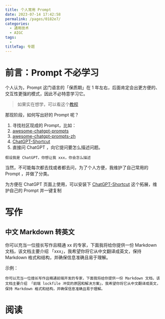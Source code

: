 ```yaml
---
title: 个人常用 Prompt
date: 2023-07-14 17:42:58
permalink: /pages/0182e7/
categories: 
  - 通用技术
  - AIGC
tags: 
  - 
titleTag: 专题
---
```


# 前言：Prompt 不必学习

个人认为，Prompt 这门语言的「保质期」在 1 年左右，后面肯定会出更方便的、交互性更强的模式，因此不必特意学习它。
> 如果实在想学，可以看这个[教程](https://learningprompt.wiki/)

那现阶段，如何写出好的 Prompt 呢？
1. 寻找社区现成的 Prompt，比如：
  1. [awesome-chatgpt-prompts](https://github.com/f/awesome-chatgpt-prompts)
  2. [awesome-chatgpt-prompts-zh](https://github.com/PlexPt/awesome-chatgpt-prompts-zh)
  3. [ChatGPT-Shortcut](https://github.com/rockbenben/ChatGPT-Shortcut)
2. 直接问 ChatGPT ，向它提问要怎么描述问题。
```
假设我是 ChatGPT，你想让我 xxx，你会怎么描述
```
当然，不可能每次都去找或者都去问，为了个人方便，我维护了自己常用的 Prompt ，并做了分类。

为方便在 ChatGPT 页面上使用，可以安装下 [ChatGPT-Shortcut](https://github.com/rockbenben/ChatGPT-Shortcut) 这个拓展，维护自己的 Prompt 并一键复制

# 写作

## 中文 Markdown 转英文

你可以充当一位擅长写作且精通 xx 的专家，下面我将给你提供一份 Markdown 文档，该文档主要介绍 「xxx」，我希望你将它从中文翻译成英文，保持 Markdown 格式和结构，并确保信息准确且易于理解。

示例：
```
你可以充当一位擅长写作且精通前端开发的专家，下面我将给你提供一份 Markdown 文档，该文档主要介绍 「前端 lockfile 冲突的原因和解决方案」，我希望你将它从中文翻译成英文，保持 Markdown 格式和结构，并确保信息准确且易于理解。
```

# 阅读